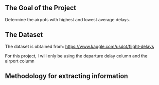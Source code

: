 The Goal of the Project
--------------------------
Determine the airpots with highest and lowest average delays.

The Dataset
--------------------------
The dataset is obtained from: https://www.kaggle.com/usdot/flight-delays

For this project, I will only be using the departure delay column and the airport column

Methodology for extracting information
--------------------------



